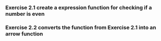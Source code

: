 ### Exercise 2.1 create a expression function for checking if a number is even</br>

### Exercise 2.2 converts the function from Exercise 2.1 into an arrow function</br>


